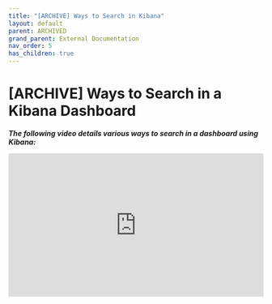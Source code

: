 ```yaml
---
title: "[ARCHIVE] Ways to Search in Kibana"
layout: default
parent: ARCHIVED
grand_parent: External Documentation
nav_order: 5
has_children: true
---
```


# [ARCHIVE] Ways to Search in a Kibana Dashboard

***The following video details various ways to search in a dashboard using Kibana:***

<div style='max-width: 1280px'><div style='position: relative; padding-bottom: 56.25%; height: 0; overflow: hidden;'><iframe width="1280" height="720" src="https://web.microsoftstream.com/embed/video/57e38114-0ce0-4857-9aaa-2c8403fc1077?autoplay=false&showinfo=false" allowfullscreen style="border:none; position: absolute; top: 0; left: 0; right: 0; bottom: 0; height: 100%; max-width: 100%;"></iframe></div></div>
